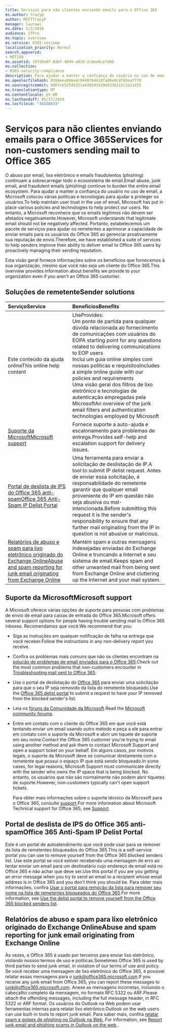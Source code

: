 ```yaml
---
title: Serviços para não clientes enviando emails para o Office 365
ms.author: tracyp
author: MSFTTracyP
manager: laurawi
ms.date: 5/2/2016
audience: ITPro
ms.topic: overview
ms.service: O365-seccomp
localization_priority: Normal
search.appverid:
- MET150
ms.assetid: 19fd3e0f-8dbf-4049-a810-2c8ee6cefd48
ms.collection:
- M365-security-compliance
description: Para ajudar a manter a confiança do usuário no uso de email, a Microsoft colocou várias políticas e tecnologias para ajudar a proteger os usuários.
ms.openlocfilehash: 836beea966e4c944876d418fa88e8c4f6baaf770
ms.sourcegitcommit: 9d67cb52544321a430343d39eb336112c1a11d35
ms.translationtype: MT
ms.contentlocale: pt-BR
ms.lasthandoff: 05/17/2019
ms.locfileid: "34156633"
---
```

# <a name="services-for-non-customers-sending-mail-to-office-365"></a><span data-ttu-id="59fbd-103">Serviços para não clientes enviando emails para o Office 365</span><span class="sxs-lookup"><span data-stu-id="59fbd-103">Services for non-customers sending mail to Office 365</span></span>
  
<span data-ttu-id="59fbd-104">O abuso por email, lixo eletrônico e emails fraudulentos (phishing) continuam a sobrecarregar todo o ecossistema de email.</span><span class="sxs-lookup"><span data-stu-id="59fbd-104">Email abuse, junk email, and fraudulent emails (phishing) continue to burden the entire email ecosystem.</span></span> <span data-ttu-id="59fbd-105">Para ajudar a manter a confiança do usuário no uso de email, a Microsoft colocou várias políticas e tecnologias para ajudar a proteger os usuários.</span><span class="sxs-lookup"><span data-stu-id="59fbd-105">To help maintain user trust in the use of email, Microsoft has put in place various policies and technologies to help protect our users.</span></span> <span data-ttu-id="59fbd-106">No entanto, a Microsoft reconhece que os emails legítimos não devem ser afetados negativamente.</span><span class="sxs-lookup"><span data-stu-id="59fbd-106">However, Microsoft understands that legitimate email should not be negatively affected.</span></span> <span data-ttu-id="59fbd-107">Portanto, estabelecemos um pacote de serviços para ajudar os remetentes a aprimorar a capacidade de enviar emails para os usuários do Office 365 ao gerenciar proativamente sua reputação de envio.</span><span class="sxs-lookup"><span data-stu-id="59fbd-107">Therefore, we have established a suite of services to help senders improve their ability to deliver email to Office 365 users by proactively managing their sending reputation.</span></span>
  
<span data-ttu-id="59fbd-108">Esta visão geral fornece informações sobre os benefícios que fornecemos à sua organização, mesmo que você não seja um cliente do Office 365.</span><span class="sxs-lookup"><span data-stu-id="59fbd-108">This overview provides information about benefits we provide to your organization even if you aren't an Office 365 customer.</span></span>
  
## <a name="sender-solutions"></a><span data-ttu-id="59fbd-109">Soluções de remetente</span><span class="sxs-lookup"><span data-stu-id="59fbd-109">Sender solutions</span></span>
<span data-ttu-id="59fbd-110"><a name="sectionSection0"> </a></span><span class="sxs-lookup"><span data-stu-id="59fbd-110"></span></span>

|<span data-ttu-id="59fbd-111">**Serviço**</span><span class="sxs-lookup"><span data-stu-id="59fbd-111">**Service**</span></span>|<span data-ttu-id="59fbd-112">**Benefícios**</span><span class="sxs-lookup"><span data-stu-id="59fbd-112">**Benefits**</span></span>|
|:-----|:-----|
|<span data-ttu-id="59fbd-113">Este conteúdo da ajuda online</span><span class="sxs-lookup"><span data-stu-id="59fbd-113">This online help content</span></span>  <br/> | <span data-ttu-id="59fbd-114">Lhe</span><span class="sxs-lookup"><span data-stu-id="59fbd-114">Provides:</span></span>  <br/>  <span data-ttu-id="59fbd-115">Um ponto de partida para qualquer dúvida relacionada ao fornecimento de comunicações com usuários do EOP</span><span class="sxs-lookup"><span data-stu-id="59fbd-115">A starting point for any questions related to delivering communications to EOP users</span></span>  <br/>  <span data-ttu-id="59fbd-116">Inclui um guia online simples com nossas políticas e requisitos</span><span class="sxs-lookup"><span data-stu-id="59fbd-116">Includes a simple online guide with our policies and requirements</span></span>  <br/>  <span data-ttu-id="59fbd-117">Uma visão geral dos filtros de lixo eletrônico e tecnologias de autenticação empregadas pela Microsoft</span><span class="sxs-lookup"><span data-stu-id="59fbd-117">An overview of the junk email filters and authentication technologies employed by Microsoft</span></span>  <br/> |
|[<span data-ttu-id="59fbd-118">Suporte da Microsoft</span><span class="sxs-lookup"><span data-stu-id="59fbd-118">Microsoft support</span></span>](services-for-non-customers.md#AboutSupport) <br/> |<span data-ttu-id="59fbd-119">Fornece suporte a auto-ajuda e escalonamento para problemas de entrega.</span><span class="sxs-lookup"><span data-stu-id="59fbd-119">Provides self-help and escalation support for delivery issues.</span></span>  <br/> |
|[<span data-ttu-id="59fbd-120">Portal de deslista de IPS do Office 365 anti-spam</span><span class="sxs-lookup"><span data-stu-id="59fbd-120">Office 365 Anti-Spam IP Delist Portal</span></span>](services-for-non-customers.md#DelistPortal) <br/> |<span data-ttu-id="59fbd-121">Uma ferramenta para enviar a solicitação de deslistação de IP.</span><span class="sxs-lookup"><span data-stu-id="59fbd-121">A tool to submit IP delist request.</span></span> <span data-ttu-id="59fbd-122">Antes de enviar essa solicitação, é responsabilidade do remetente garantir que qualquer email proveniente do IP em questão não seja abusiva ou mal-intencionada.</span><span class="sxs-lookup"><span data-stu-id="59fbd-122">Before submitting this request it is the sender's responsibility to ensure that any further mail originating from the IP in question is not abusive or malicious.</span></span>  <br/> |
|[<span data-ttu-id="59fbd-123">Relatórios de abuso e spam para lixo eletrônico originado do Exchange Online</span><span class="sxs-lookup"><span data-stu-id="59fbd-123">Abuse and spam reporting for junk email originating from Exchange Online</span></span>](services-for-non-customers.md#ReportOurJunk) <br/> |<span data-ttu-id="59fbd-124">Mantém spam e outras mensagens indesejadas enviadas do Exchange Online e truncando a Internet e seu sistema de email.</span><span class="sxs-lookup"><span data-stu-id="59fbd-124">Keeps spam and other unwanted mail from being sent from Exchange Online and cluttering up the Internet and your mail system.</span></span>  <br/> |
   
## <a name="microsoft-support"></a><span data-ttu-id="59fbd-125">Suporte da Microsoft</span><span class="sxs-lookup"><span data-stu-id="59fbd-125">Microsoft support</span></span>
<span data-ttu-id="59fbd-126"><a name="AboutSupport"> </a></span><span class="sxs-lookup"><span data-stu-id="59fbd-126"></span></span>

<span data-ttu-id="59fbd-127">A Microsoft oferece várias opções de suporte para pessoas com problemas de envio de email para caixas de entrada do Office 365.</span><span class="sxs-lookup"><span data-stu-id="59fbd-127">Microsoft offers several support options for people having trouble sending mail to Office 365 inboxes.</span></span> <span data-ttu-id="59fbd-128">Recomendamos que você:</span><span class="sxs-lookup"><span data-stu-id="59fbd-128">We recommend that you:</span></span>
  
- <span data-ttu-id="59fbd-129">Siga as instruções em qualquer notificação de falha na entrega que você receber.</span><span class="sxs-lookup"><span data-stu-id="59fbd-129">Follow the instructions in any non-delivery report you receive.</span></span>
    
- <span data-ttu-id="59fbd-130">Confira os problemas mais comuns que não os clientes encontram na [solução de problemas de email enviados para o Office 365](troubleshooting-mail-sent-to-office-365.md).</span><span class="sxs-lookup"><span data-stu-id="59fbd-130">Check out the most common problems that non-customers encounter in [Troubleshooting mail sent to Office 365](troubleshooting-mail-sent-to-office-365.md).</span></span>
    
- <span data-ttu-id="59fbd-131">Use o portal de deslistação do [Office 365](https://sender.office.com) para enviar uma solicitação para que o seu IP seja removido da lista do remetente bloqueado.</span><span class="sxs-lookup"><span data-stu-id="59fbd-131">Use the [Office 365 delist portal](https://sender.office.com) to submit a request to have your IP removed from the blocked sender's list.</span></span> 
    
- <span data-ttu-id="59fbd-132">Leia os [fóruns da Comunidade da Microsoft](https://community.office365.com/en-us/f/).</span><span class="sxs-lookup"><span data-stu-id="59fbd-132">Read the [Microsoft community forums](https://community.office365.com/en-us/f/).</span></span>
    
- <span data-ttu-id="59fbd-133">Entre em contato com o cliente do Office 365 em que você está tentando enviar um email usando outro método e peça a ele para entrar em contato com o suporte da Microsoft e abrir um tíquete de suporte em seu nome.</span><span class="sxs-lookup"><span data-stu-id="59fbd-133">Contact the Office 365 customer you're trying to email using another method and ask them to contact Microsoft Support and open a support ticket on your behalf.</span></span> <span data-ttu-id="59fbd-134">Em alguns casos, por motivos legais, o suporte da Microsoft deve se comunicar diretamente com o remetente que possui o espaço IP que está sendo bloqueado.</span><span class="sxs-lookup"><span data-stu-id="59fbd-134">In some cases, for legal reasons, Microsoft Support must communicate directly with the sender who owns the IP space that is being blocked.</span></span> <span data-ttu-id="59fbd-135">No entanto, os usuários que não são normalmente não podem abrir tíquetes de suporte.</span><span class="sxs-lookup"><span data-stu-id="59fbd-135">However, non-customers typically can't open support tickets.</span></span>
    
     <span data-ttu-id="59fbd-136">Para obter mais informações sobre o suporte técnico da Microsoft para o Office 365, consulte [support](https://technet.microsoft.com/library/office-365-support.aspx).</span><span class="sxs-lookup"><span data-stu-id="59fbd-136">For more information about Microsoft Technical support for Office 365, see [Support](https://technet.microsoft.com/library/office-365-support.aspx).</span></span>
    
## <a name="office-365-anti-spam-ip-delist-portal"></a><span data-ttu-id="59fbd-137">Portal de deslista de IPS do Office 365 anti-spam</span><span class="sxs-lookup"><span data-stu-id="59fbd-137">Office 365 Anti-Spam IP Delist Portal</span></span>
<span data-ttu-id="59fbd-138"><a name="DelistPortal"> </a></span><span class="sxs-lookup"><span data-stu-id="59fbd-138"></span></span>

<span data-ttu-id="59fbd-139">Este é um portal de autoatendimento que você pode usar para se remover da lista de remetentes bloqueados do Office 365.</span><span class="sxs-lookup"><span data-stu-id="59fbd-139">This is a self-service portal you can use to remove yourself from the Office 365 blocked senders list.</span></span> <span data-ttu-id="59fbd-140">Use este portal se você estiver recebendo uma mensagem de erro ao tentar enviar um email para um destinatário cujo endereço de email está no Office 365 e não achar que deve ser.</span><span class="sxs-lookup"><span data-stu-id="59fbd-140">Use this portal if you are you getting an error message when you try to send an email to a recipient whose email address is in Office 365 and you don't think you should be.</span></span> <span data-ttu-id="59fbd-141">Para obter mais informações, confira [Usar o portal para remoção da lista para remover seu nome na lista de remetentes bloqueados do Office 365](use-the-delist-portal-to-remove-yourself-from-the-office-365-blocked-senders-lis.md).</span><span class="sxs-lookup"><span data-stu-id="59fbd-141">For more information, see [Use the delist portal to remove yourself from the Office 365 blocked senders list](use-the-delist-portal-to-remove-yourself-from-the-office-365-blocked-senders-lis.md).</span></span>
  
## <a name="abuse-and-spam-reporting-for-junk-email-originating-from-exchange-online"></a><span data-ttu-id="59fbd-142">Relatórios de abuso e spam para lixo eletrônico originado do Exchange Online</span><span class="sxs-lookup"><span data-stu-id="59fbd-142">Abuse and spam reporting for junk email originating from Exchange Online</span></span>
<span data-ttu-id="59fbd-143"><a name="ReportOurJunk"> </a></span><span class="sxs-lookup"><span data-stu-id="59fbd-143"></span></span>

<span data-ttu-id="59fbd-144">Às vezes, o Office 365 é usado por terceiros para enviar lixo eletrônico, violando nossos termos de uso e políticas.</span><span class="sxs-lookup"><span data-stu-id="59fbd-144">Sometimes Office 365 is used by third parties to send junk email, in violation of our terms of use and policy.</span></span> <span data-ttu-id="59fbd-145">Se você receber uma mensagem de lixo eletrônico do Office 365, é possível relatar essas mensagens para o [junk@office365.microsoft.com](mailto:junk@office365.microsoft.com).</span><span class="sxs-lookup"><span data-stu-id="59fbd-145">If you receive any junk email from Office 365, you can report these messages to [junk@office365.microsoft.com](mailto:junk@office365.microsoft.com).</span></span> <span data-ttu-id="59fbd-146">Anexe as mensagens incorretas, incluindo o cabeçalho completo da mensagem, no formato RFC 5322 ou ARF.</span><span class="sxs-lookup"><span data-stu-id="59fbd-146">Please attach the offending messages, including the full message header, in RFC 5322 or ARF format.</span></span> <span data-ttu-id="59fbd-147">Os usuários do Outlook na Web podem usar ferramentas internas para relatar lixo eletrônico.</span><span class="sxs-lookup"><span data-stu-id="59fbd-147">Outlook on the web users can use built-in tools to report junk email.</span></span> <span data-ttu-id="59fbd-148">Para saber mais, confira [relatar spam e golpes de phishing no Outlook na Web ](report-junk-email-and-phishing-scams-in-outlook-on-the-web-eop.md).</span><span class="sxs-lookup"><span data-stu-id="59fbd-148">For information, see [Report junk email and phishing scams in Outlook on the web ](report-junk-email-and-phishing-scams-in-outlook-on-the-web-eop.md).</span></span>
  

